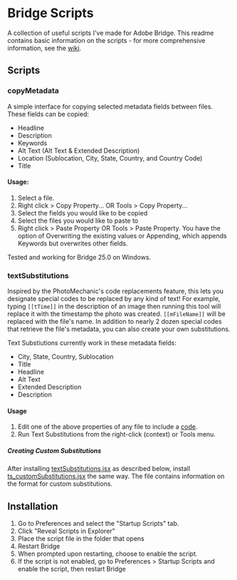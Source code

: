 # Bridge Scripts
A collection of useful scripts I've made for Adobe Bridge. This readme contains basic information on the scripts - for more comprehensive information, see the [wiki](https://github.com/9yz/bridge-scripts/wiki).

## Scripts
### copyMetadata
A simple interface for copying selected metadata fields between files. These fields can be copied:
- Headline
- Description
- Keywords
- Alt Text (Alt Text & Extended Description)
- Location (Sublocation, City, State, Country, and Country Code)
- Title
#### Usage:
1. Select a file.
2. Right click > Copy Property... OR Tools > Copy Property...
3. Select the fields you would like to be copied
4. Select the files you would like to paste to
5. Right click > Paste Property OR Tools > Paste Property. You have the option of Overwriting the existing values or Appending, which appends Keywords but overwrites other fields.

Tested and working for Bridge 25.0 on Windows.

### textSubstitutions
Inspired by the PhotoMechanic's code replacements feature, this lets you designate special codes to be replaced by any kind of text! For example, typing `[[tTime]]` in the description of an image then running this tool will replace it with the timestamp the photo was created. `[[mFileName]]` will be replaced with the file's name. In addition to nearly 2 dozen special codes that retrieve the file's metadata, you can also create your own substitutions.

Text Substiutions currently work in these metadata fields:
- City, State, Country, Sublocation
- Title
- Headline
- Alt Text
- Extended Description
- Description

#### Usage
1. Edit one of the above properties of any file to include a [code](https://github.com/9yz/bridge-scripts/wiki/Built%E2%80%90In-Substitutions).
2. Run Text Substitutions from the right-click (context) or Tools menu.

##### Creating Custom Substitutions
After installing [textSubstitutions.jsx](textSubstitutions.jsx) as described below, install [ts_customSubstitutions.jsx](ts_customSubstitutions.jsx) the same way. The file contains information on the format for custom substitutions.

## Installation
1. Go to Preferences and select the "Startup Scripts" tab.
2. Click "Reveal Scripts in Explorer"
3. Place the script file in the folder that opens
4. Restart Bridge
5. When prompted upon restarting, choose to enable the script.
6. If the script is not enabled, go to Preferences > Startup Scripts and enable the script, then restart Bridge
